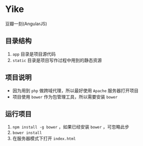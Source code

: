 # Yike

豆瓣一刻(AngularJS)

## 目录结构

1. `app` 目录是项目源代码
1. `static` 目录是项目写作过程中用到的静态资源

## 项目说明

- 因为用到 `php` 做跨域代理，所以最好使用 `Apache` 服务器打开项目
- 项目使用 `bower` 作为包管理工具，所以需要安装 `bower`

## 运行项目

1. `npm install -g bower` ，如果已经安装 `bower` ，可忽略此步
1. `bower install`
1. 在服务器模式下打开 `index.html`